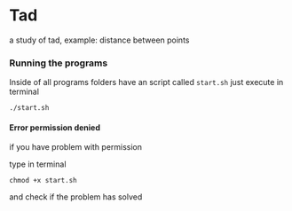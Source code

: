 # Tad
a study of tad, example: distance between points



### Running the programs 
Inside of all programs folders have an script called 
`start.sh`
just execute in terminal

`./start.sh`

#### Error permission denied 
if you have problem with permission 

type in terminal 

`chmod +x start.sh`

and check if the problem has solved